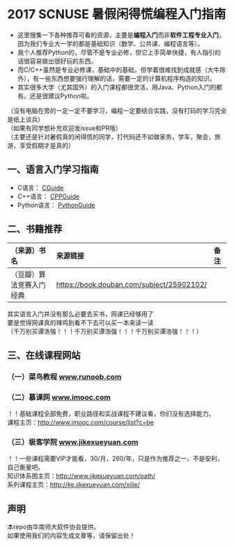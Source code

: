 # 2017 SCNUSE 暑假闲得慌编程入门指南
- 这里搜集一下各种推荐可看的资源，主要是**编程入门**而非**软件工程专业入门**，因为我们专业大一学的都是基础知识（数学、公共课、编程语言等）。  
- 我个人推荐Python的，尽管不是专业必修，但它上手简单快捷，有人指引的话很容易做出很好玩的东西。  
- 而C/C++虽然是专业必修课，基础中的基础，但学着很难找到成就感（大牛除外），有一些东西想要强行理解的话，需要一定的计算机程序构造的知识。  
- 其实很多大学（尤其国外）的入门课程都很灵活，用Java、Python入门的都有。还是很建议Python啦。  

（没有电脑在旁的一定一定不要学习，编程一定要结合实践，没有打码的学习完全是纸上谈兵）  
（如果有同学想补充欢迎发issue和PR哦）  
（主要还是针对暑假真的闲得慌的同学，打代码还不如做家务，学车，聚会，旅游，享受假期才是真的）  

## 一、语言入门学习指南
- C语言：      [CGuide](./CGuide.md)  
- C++语言：    [CPPGuide](./CPPGuide.md)  
- Python语言： [PythonGuide](./PythonGuide.md)  

## 二、书籍推荐
|**（来源）书名**        | **来源链接**                                | **备注**            |
|:---------------------|:-------------------------------------------|:-------------------|
|（豆瓣）算法竞赛入门经典  | https://book.douban.com/subject/25902102/  |                    |

其实语言入门并没有那么必要去买书，网课已经够用了  
要是觉得网课真的辣鸡到看不下去可以买一本来读一读  
（千万别买谭浩强！！！千万别买谭浩强！！！千万别买谭浩强！！！）  

## 三、在线课程网站
### （一）菜鸟教程 www.runoob.com

### （二）慕课网 www.imooc.com
！！基础课程全部免费，职业路径和实战课程不建议看，你们没有选择能力。  
课程主页：http://www.imooc.com/course/list?c=be  

### （三）极客学院 www.jikexueyuan.com
！！一些课程需要VIP才能看，30/月，260/年，只是作为推荐之一，不是安利，自己衡量吧。  
知识体系图主页：http://www.jikexueyuan.com/path/  
系列课程主页：http://ke.jikexueyuan.com/xilie/  

## 声明
本repo由华南师大软件协会提供。  
如果使用我们的内容生成文章等，请保留出处！
